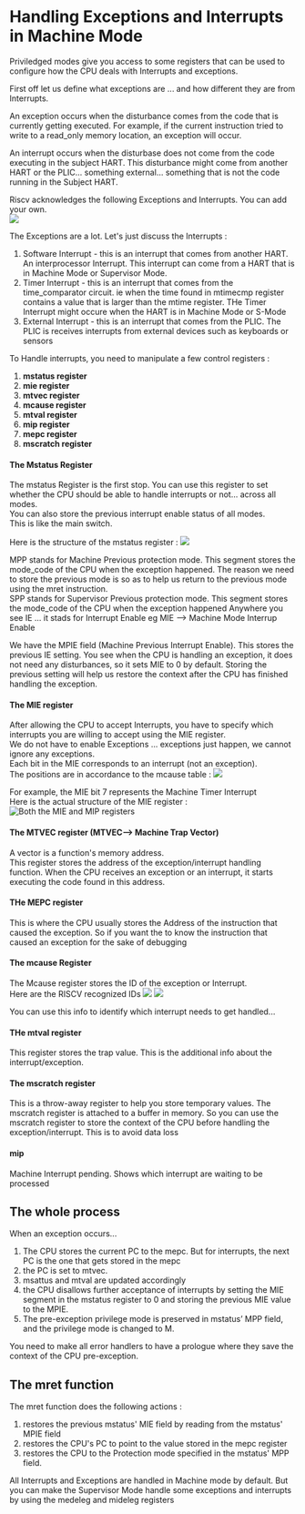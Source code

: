 # Handling Exceptions and Interrupts in Machine Mode

Priviledged modes give you access to some registers that can be used to configure how the CPU deals with Interrupts and exceptions. 

First off let us define what exceptions are ... and how different they are from Interrupts.  

An exception occurs when the disturbance comes from the code that is currently getting executed. For example, if the current instruction tried to write to a read_only memory location, an exception will occur.   

An interrupt occurs when the disturbase does not come from the code executing in the subject HART. This disturbance might come from another HART or the PLIC... something external... something that is not the code running in the Subject HART.   

Riscv acknowledges the following Exceptions and Interrupts. You can add your own.  
![](images/RISCV/supported_exceptions_and_interrupts.png)   


The Exceptions are a lot. Let's just discuss the Interrupts :   
1. Software Interrupt - this is an interrupt that comes from another HART. An interprocessor Interrupt. This interrupt can come from a HART that is in Machine Mode or Supervisor Mode.
2. Timer Interrupt - this is an interrupt that comes from the time_comparator circuit. ie when the time found in mtimecmp register contains a value that is larger than the mtime register. THe Timer Interrupt might occure when the HART is in Machine Mode or S-Mode
3. External Interrupt - this is an interrupt that comes from the PLIC. The PLIC is receives interrupts from external devices such as keyboards or sensors


To Handle interrupts, you need to manipulate a few control registers :
1. **mstatus register**
2. **mie register**
3. **mtvec register**
4. **mcause register**
5. **mtval register**
6. **mip register**
7. **mepc register**
8. **mscratch register**

   

#### The Mstatus Register 
The mstatus Register is the first stop. You can use this register to set whether the CPU should be able to handle interrupts or not... across all modes.      
You can also store the previous interrupt enable status of all modes.   
This is like the main switch.   

Here is the structure of the mstatus register :
![](images/RISCV/mstatus_register_simple.png)

MPP stands for Machine Previous protection mode. This segment stores the mode_code of the CPU when the exception happened. The reason we need to store the previous mode is so as to help us return to the previous mode using the mret instruction.    
SPP stands for Supervisor Previous protection mode. This segment stores the mode_code of the CPU when the exception happened
Anywhere you see IE ... it stads for Interrupt Enable eg MIE --> Machine Mode Interrup Enable   

We have the MPIE field (Machine Previous Interrupt Enable). This stores the previous IE setting. You see when the CPU is handling an exception, it does not need any disturbances, so it sets MIE to 0 by default. Storing the previous setting will help us restore the context after the CPU has finished handling the exception.  

#### The MIE register
After allowing the CPU to accept Interrupts, you have to specify which interrupts you are willing to accept using the MIE register.  
We do not have to enable Exceptions ... exceptions just happen, we cannot ignore any exceptions.    
Each bit in the MIE corresponds to an interrupt (not an exception).  
The positions are in accordance to the mcause table :
![](images/mcause_asynchronous_interrupts.png)

For example, the MIE bit 7 represents the Machine Timer Interrupt   
Here is the actual structure of the MIE register :  
![Both the MIE and MIP registers](images/RISCV/MIE%20register%20and%20MIP%20register.png)

#### The MTVEC register (MTVEC--> Machine Trap Vector)
A vector is a function's memory address.    
This register stores the address of the exception/interrupt handling function. When the CPU receives an exception or an interrupt, it starts executing the code found in this address.

#### THe MEPC register  
This is where the CPU usually stores the Address of the instruction that caused the exception. So if you want the to know the instruction that caused an exception for the sake of debugging

#### The mcause Register
The Mcause register stores the ID of the exception or Interrupt.    
Here are the RISCV recognized IDs
![](images/mcause_asynchronous_interrupts.png)
![](images/mcause_synchronous_interrupts.png)

You can use this info to identify which interrupt needs to get handled...

#### THe mtval register
This register stores the trap value. This is the additional info about the interrupt/exception. 

#### The mscratch register
This is a throw-away register to help you store temporary values. The mscratch register is attached to a buffer in memory. So you can use the mscratch register to store the context of the CPU before handling the exception/interrupt. This is to avoid data loss

#### mip
Machine Interrupt pending. Shows which interrupt are waiting to be processed


## The whole process

When an exception occurs...
1. The CPU stores the current PC to the mepc. But for interrupts, the next PC is the one that gets stored in the mepc
2. the PC is set to mtvec. 
3. msattus and mtval are updated accordingly
4. the CPU disallows further acceptance of interrupts by setting the MIE segment in the mstatus register to 0 and storing the previous MIE value to the MPIE.
5. The pre-exception privilege mode is preserved in mstatus’ MPP field, and the privilege mode is changed to M.

You need to make all error handlers to have a prologue where they save the context of the CPU pre-exception.    

## The mret function
The mret function does the following actions :
1. restores the previous mstatus' MIE field by reading from the mstatus' MPIE field
2. restores the CPU's PC to point to the value stored in the mepc register
3. restores the CPU to the Protection mode specified in the mstatus' MPP field.


All Interrupts and Exceptions are handled in Machine mode by default. But you can make the Supervisor Mode handle some exceptions and interrupts by using the medeleg and mideleg registers